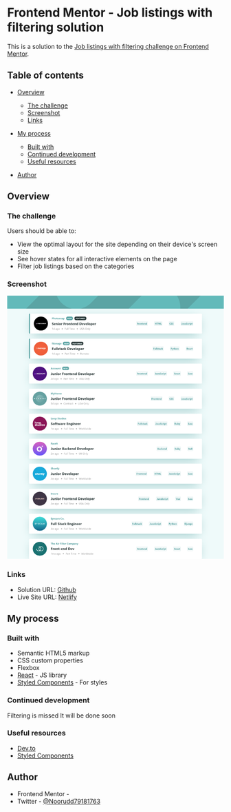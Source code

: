 # Frontend Mentor - Job listings with filtering solution

This is a solution to the [Job listings with filtering challenge on Frontend Mentor](https://www.frontendmentor.io/challenges/job-listings-with-filtering-ivstIPCt).

## Table of contents

- [Overview](#overview)
  - [The challenge](#the-challenge)
  - [Screenshot](#screenshot)
  - [Links](#links)
- [My process](#my-process)

  - [Built with](#built-with)
  - [Continued development](#continued-development)
  - [Useful resources](#useful-resources)

- [Author](#author)

## Overview

### The challenge

Users should be able to:

- View the optimal layout for the site depending on their device's screen size
- See hover states for all interactive elements on the page
- Filter job listings based on the categories

### Screenshot

![](./screenshot.png)

### Links

- Solution URL: [Github](https://github.com/nooruddin-rahmani/job-listing)
- Live Site URL: [Netlify](job-listing-1.netlify.app)

## My process

### Built with

- Semantic HTML5 markup
- CSS custom properties
- Flexbox
- [React](https://reactjs.org/) - JS library
- [Styled Components](https://styled-components.com/) - For styles

### Continued development

Filtering is missed It will be done soon

### Useful resources

- [Dev.to](https://dev.to/)
- [Styled Components](https://styled-components.com/)

## Author

- Frontend Mentor - [](https://www.frontendmentor.io/profile/yourusername)
- Twitter - [@Noorudd79181763](https://www.twitter.com/noorudd79181763)
